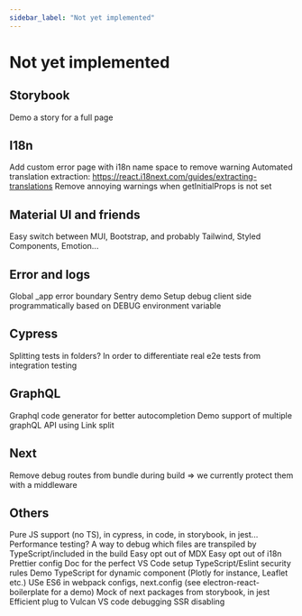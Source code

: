 ```yaml
---
sidebar_label: "Not yet implemented"
---
```

# Not yet implemented

## Storybook

Demo a story for a full page

## I18n

Add custom error page with i18n name space to remove warning
Automated translation extraction: https://react.i18next.com/guides/extracting-translations
Remove annoying warnings when getInitialProps is not set

## Material UI and friends

Easy switch between MUI, Bootstrap, and probably Tailwind, Styled Components, Emotion...

## Error and logs

Global \_app error boundary
Sentry demo
Setup debug client side programmatically based on DEBUG environment variable

## Cypress

Splitting tests in folders? In order to differentiate real e2e tests from integration testing

## GraphQL

Graphql code generator for better autocompletion
Demo support of multiple graphQL API using Link split

## Next

Remove debug routes from bundle during build
=> we currently protect them with a middleware

## Others

Pure JS support (no TS), in cypress, in code, in storybook, in jest...
Performance testing?
A way to debug which files are transpiled by TypeScript/included in the build
Easy opt out of MDX
Easy opt out of i18n
Prettier config
Doc for the perfect VS Code setup
TypeScript/Eslint security rules
Demo TypeScript for dynamic component (Plotly for instance, Leaflet etc.)
USe ES6 in webpack configs, next.config (see electron-react-boilerplate for a demo)
Mock of next packages from storybook, in jest
Efficient plug to Vulcan
VS code debugging
SSR disabling